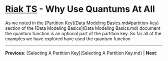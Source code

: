 # [Riak TS](README.md) - Why Use Quantums At All

As we noted in the [Partition Key](Data Modeling Basics.md#partition-key) section of the [Data Modeling Basics](Data Modeling Basics.md) document the quantum function is an optional part of the partition key. So far all of the examples we have explored have used the quantum function


---

 **Previous**: [Selecting A Partition Key](Selecting A Partition Key.md) | **Next**:
